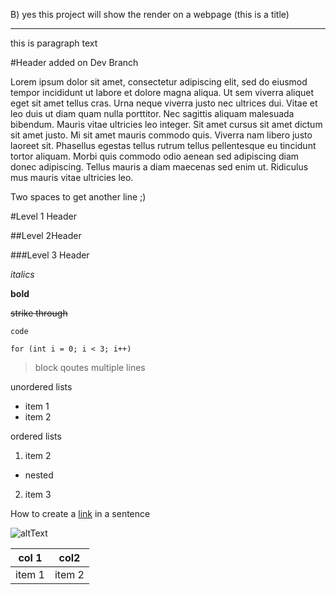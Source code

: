 B) yes this project will show the render on a webpage (this is a title)
___________

 this is paragraph text 
 
 #Header added on Dev Branch

Lorem ipsum dolor sit amet, consectetur adipiscing elit, sed do eiusmod tempor incididunt ut labore et dolore magna aliqua. Ut sem viverra aliquet eget sit amet tellus cras. Urna neque viverra justo nec ultrices dui. Vitae et leo duis ut diam quam nulla porttitor. Nec sagittis aliquam malesuada bibendum. Mauris vitae ultricies leo integer. Sit amet cursus sit amet dictum sit amet justo. Mi sit amet mauris commodo quis. Viverra nam libero justo laoreet sit. Phasellus egestas tellus rutrum tellus pellentesque eu tincidunt tortor aliquam. Morbi quis commodo odio aenean sed adipiscing diam donec adipiscing. Tellus mauris a diam maecenas sed enim ut. Ridiculus mus mauris vitae ultricies leo.

Two spaces to get another line ;)

#Level 1 Header

##Level 2Header

###Level 3 Header 

*italics* 

**bold**

~~strike through~~

`code`

``for (int i = 0; i < 3; i++)``

>block qoutes 
>multiple lines

unordered lists 
* item 1
* item 2

ordered lists
1. item 2
  * nested 
2. item 3 


How to create a [link](https://loremipsum.io/generator/?n=5&t=p) in a sentence 

![altText](https://www.johnnyseeds.com/dw/image/v2/BBBW_PRD/on/demandware.static/-/Sites-jss-master/default/dw625729c3/images/products/flowers/01712_01_procutorange.jpg?sw=387&cx=302&cy=0&cw=1196&ch=1196)

|col 1|col2|
|-----|-----|
|item 1|item 2
